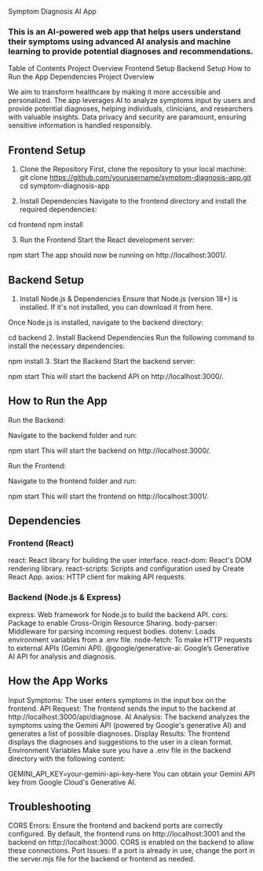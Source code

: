Symptom Diagnosis AI App

### This is an AI-powered web app that helps users understand their symptoms using advanced AI analysis and machine learning to provide potential diagnoses and recommendations.

Table of Contents
Project Overview
Frontend Setup
Backend Setup
How to Run the App
Dependencies
Project Overview

We aim to transform healthcare by making it more accessible and personalized. The app leverages AI to analyze symptoms input by users and provide potential diagnoses, helping individuals, clinicians, and researchers with valuable insights. Data privacy and security are paramount, ensuring sensitive information is handled responsibly.

## Frontend Setup
1. Clone the Repository
First, clone the repository to your local machine:
git clone https://github.com/yourusername/symptom-diagnosis-app.git
cd symptom-diagnosis-app

2. Install Dependencies
Navigate to the frontend directory and install the required dependencies:

cd frontend
npm install

3. Run the Frontend
Start the React development server:

npm start
The app should now be running on http://localhost:3001/.

## Backend Setup
1. Install Node.js & Dependencies
Ensure that Node.js (version 18+) is installed. If it's not installed, you can download it from here.

Once Node.js is installed, navigate to the backend directory:

cd backend
2. Install Backend Dependencies
Run the following command to install the necessary dependencies:

npm install
3. Start the Backend
Start the backend server:

npm start
This will start the backend API on http://localhost:3000/.

## How to Run the App
Run the Backend:

Navigate to the backend folder and run:

npm start
This will start the backend on http://localhost:3000/.

Run the Frontend:

Navigate to the frontend folder and run:

npm start
This will start the frontend on http://localhost:3001/.

## Dependencies
### Frontend (React)
react: React library for building the user interface.
react-dom: React's DOM rendering library.
react-scripts: Scripts and configuration used by Create React App.
axios: HTTP client for making API requests.

### Backend (Node.js & Express)
express: Web framework for Node.js to build the backend API.
cors: Package to enable Cross-Origin Resource Sharing.
body-parser: Middleware for parsing incoming request bodies.
dotenv: Loads environment variables from a .env file.
node-fetch: To make HTTP requests to external APIs (Gemini API).
@google/generative-ai: Google’s Generative AI API for analysis and diagnosis.

## How the App Works
Input Symptoms: The user enters symptoms in the input box on the frontend.
API Request: The frontend sends the input to the backend at http://localhost:3000/api/diagnose.
AI Analysis: The backend analyzes the symptoms using the Gemini API (powered by Google's generative AI) and generates a list of possible diagnoses.
Display Results: The frontend displays the diagnoses and suggestions to the user in a clean format.
Environment Variables
Make sure you have a .env file in the backend directory with the following content:

GEMINI_API_KEY=your-gemini-api-key-here
You can obtain your Gemini API key from Google Cloud's Generative AI.

## Troubleshooting
CORS Errors: Ensure the frontend and backend ports are correctly configured. By default, the frontend runs on http://localhost:3001 and the backend on http://localhost:3000. CORS is enabled on the backend to allow these connections.
Port Issues: If a port is already in use, change the port in the server.mjs file for the backend or frontend as needed.

